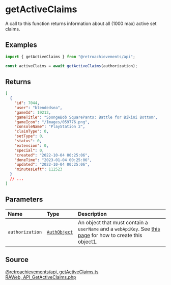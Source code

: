 # getActiveClaims

A call to this function returns information about all (1000 max) active set claims.

## Examples

```ts
import { getActiveClaims } from "@retroachievements/api";

const activeClaims = await getActiveClaims(authorization);
```

## Returns

```json
[
  {
    "id": 7044,
    "user": "blendedsea",
    "gameId": 19212,
    "gameTitle": "SpongeBob SquarePants: Battle for Bikini Bottom",
    "gameIcon": "/Images/059776.png",
    "consoleName": "PlayStation 2",
    "claimType": 0,
    "setType": 0,
    "status": 0,
    "extension": 0,
    "special": 0,
    "created": "2022-10-04 00:25:06",
    "doneTime": "2023-01-04 00:25:06",
    "updated": "2022-10-04 00:25:06",
    "minutesLeft": 112523
  }
  // ...
]
```

## Parameters

| Name            | Type                                        | Description                                                                                                                   |
| :-------------- | :------------------------------------------ | :---------------------------------------------------------------------------------------------------------------------------- |
| `authorization` | [`AuthObject`](/v1/data-models/auth-object) | An object that must contain a `userName` and a `webApiKey`. See [this page](/getting-started) for how to create this object1. |

## Source

[@retroachievements/api, getActiveClaims.ts](https://github.dev/RetroAchievements/retroachievements-api-js/blob/main/src/feed/getActiveClaims.ts)  
[RAWeb, API_GetActiveClaims.php](https://github.dev/RetroAchievements/RAWeb/blob/master/public/API/API_GetActiveClaims.php)
